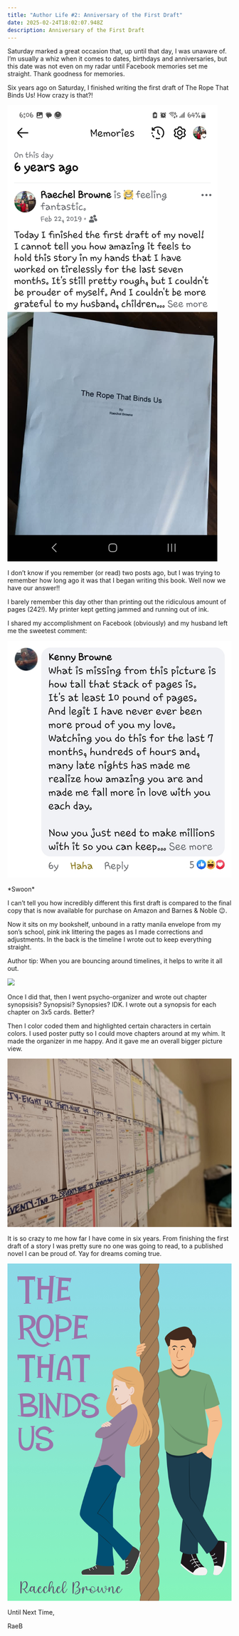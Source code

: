 ```yaml
---
title: "Author Life #2: Anniversary of the First Draft"
date: 2025-02-24T18:02:07.948Z
description: Anniversary of the First Draft
---
```

Saturday marked a great occasion that, up until that day, I was unaware of. I’m usually a whiz when it comes to dates, birthdays and anniversaries, but this date was not even on my radar until Facebook memories set me straight. Thank goodness for memories.

Six years ago on Saturday, I finished writing the first draft of The Rope That Binds Us! How crazy is that?!

![](site/content/post/author-life-2-anniversary-of-the-first-draft/screenshot_20250222_180654_facebook.jpg)

I don’t know if you remember (or read) two posts ago, but I was trying to remember how long ago it was that I began writing this book. Well now we have our answer!!

I barely remember this day other than printing out the ridiculous amount of pages (242!). My printer kept getting jammed and running out of ink.

I shared my accomplishment on Facebook (obviously) and my husband left me the sweetest comment:

![](site/content/post/author-life-2-anniversary-of-the-first-draft/screenshot_20250222_180717_facebook.jpg)

\*Swoon\*

I can’t tell you how incredibly different this first draft is compared to the final copy that is now available for purchase on Amazon and Barnes & Noble 😉. 

Now it sits on my bookshelf, unbound in a ratty manila envelope from my son’s school, pink ink littering the pages as I made corrections and adjustments. In the back is the timeline I wrote out to keep everything straight. 

Author tip: When you are bouncing around timelines, it helps to write it all out.

![](site/content/post/author-life-2-anniversary-of-the-first-draft/20250224_114243.jpg)

Once I did that, then I went psycho-organizer and wrote out chapter synopsisis? Synopsisi? Synopsies? IDK. I wrote out a synopsis for each chapter on 3x5 cards. Better?

Then I color coded them and highlighted certain characters in certain colors. I used poster putty so I could move chapters around at my whim. It made the organizer in me happy. And it gave me an overall bigger picture view.

![](site/content/post/author-life-2-anniversary-of-the-first-draft/timeline.jpg)

It is so crazy to me how far I have come in six years. From finishing the first draft of a story I was pretty sure no one was going to read, to a published novel I can be proud of. Yay for dreams coming true.

![](site/content/post/author-life-2-anniversary-of-the-first-draft/cover.jpg)

Until Next Time,

RaeB